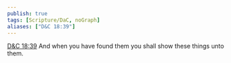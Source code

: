 ```yaml
---
publish: true
tags: [Scripture/DaC, noGraph]
aliases: ["D&C 18:39"]
---
```

[D&C 18:39](https://churchofjesuschrist.org/study/scriptures/dc-testament/dc/18?lang=eng&id=p39#p39) And when you have found them you shall show these things unto them.
